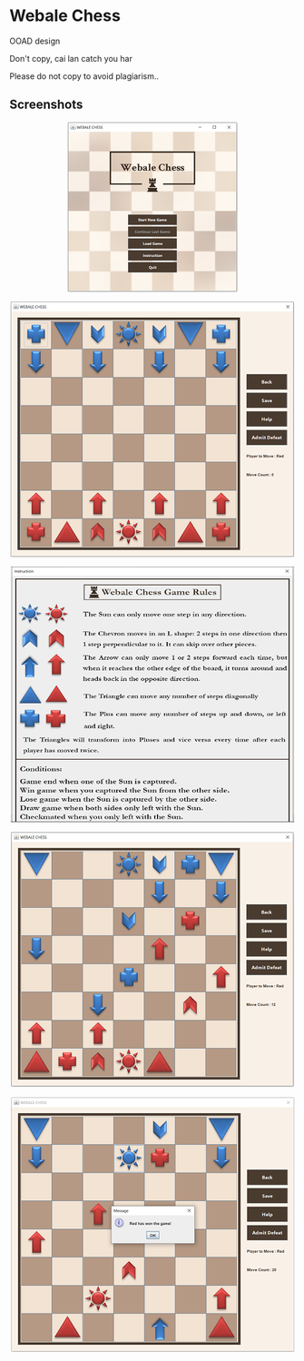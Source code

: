 # Webale Chess 

OOAD design

Don't copy, cai lan catch you har

Please do not copy to avoid plagiarism..

## Screenshots

<p align="center">
  <img width="300" height="300" src="https://github.com/BingQuanChua/webale-chess/blob/master/screenshot/ss1.PNG?raw=true">
</p>

<p align="center">
  <img width="500" height="450" src="https://github.com/BingQuanChua/webale-chess/blob/master/screenshot/ss2.PNG?raw=true">
</p>

<p align="center">
  <img width="500" height="450" src="https://github.com/BingQuanChua/webale-chess/blob/master/screenshot/ss3.PNG?raw=true">
</p>

<p align="center">
  <img width="500" height="450" src="https://github.com/BingQuanChua/webale-chess/blob/master/screenshot/ss4.PNG?raw=true">
</p>

<p align="center">
  <img width="500" height="450" src="https://github.com/BingQuanChua/webale-chess/blob/master/screenshot/ss5.PNG?raw=true">
</p>
